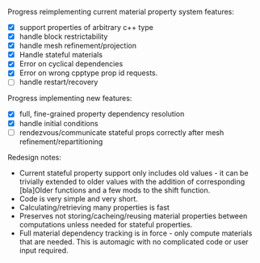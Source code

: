 
Progress reimplementing current material property system features:

- [x] support properties of arbitrary c++ type
- [x] handle block restrictability
- [x] handle mesh refinement/projection
- [x] Handle stateful materials
- [x] Error on cyclical dependencies
- [x] Error on wrong cpptype prop id requests.
- [ ] handle restart/recovery

Progress implementing new features:

- [x] full, fine-grained property dependency resolution
- [x] handle initial conditions
- [ ] rendezvous/communicate stateful props correctly after mesh refinement/repartitioning

Redesign notes:

* Current stateful property support only includes old values - it can be trivially extended to
  older values with the addition of corresponding [bla]Older functions and a few mods to the shift
  function.
* Code is very simple and very short.
* Calculating/retrieving many properties is fast
* Preserves not storing/cacheing/reusing material properties between computations unless needed
  for stateful properties.
* Full material dependency tracking is in force - only compute materials that
  are needed.  This is automagic with no complicated code or user input
  required.
 
